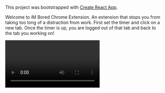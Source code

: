This project was bootstrapped with [Create React App](https://github.com/facebook/create-react-app).

Welcome to iM Bored Chrome Extension. An extension that stops you from taking too long of a distraction from work. 
 First set the timer and click on a new tab. Once the timer is up, you are logged out of that tab and back to the tab you working on! 
 
 ![iM Bored Demo](imboreddemo/gifextension.mov)

